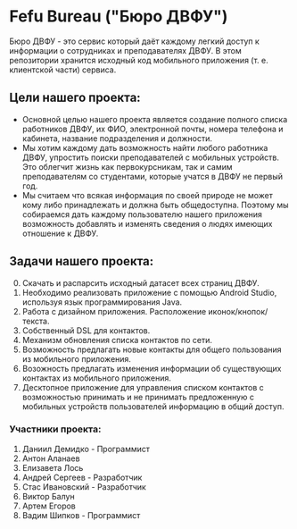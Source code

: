# Fefu Bureau ("Бюро ДВФУ")
Бюро ДВФУ - это сервис который даёт каждому легкий доступ к информации о сотрудниках и преподавателях ДВФУ.
В этом репозитории хранится исходный код мобильного приложения (т. е. клиентской части) сервиса.
## Цели нашего проекта:
  * Основной целью нашего проекта является создание полного списка работников ДВФУ, их ФИО, электронной почты, номера телефона и кабинета, название подразделения и должности.
  * Мы хотим каждому дать возможность найти любого работника ДВФУ, упростить поиски преподавателей с мобильных устройств. Это облегчит жизнь как первокурсникам, так и самим преподавателям со студентами, которые учатся в ДВФУ не первый год.
  * Мы считаем что всякая информация по своей природе не может кому либо принадлежать и должна быть общедоступна. Поэтому мы собираемся дать каждому пользователю нашего приложения возможность добавлять и изменять сведения о людях имеющих отношение к ДВФУ.
## Задачи нашего проекта:
  0. Скачать и распарсить исходный датасет всех страниц ДВФУ.
  1. Необходимо реализовать приложение с помощью Android Studio, используя язык программирования Java.
  2. Работа с дизайном приложения. Расположение иконок/кнопок/текста.
  3. Собственный DSL для контактов.
  4. Механизм обновления списка контактов по сети.
  5. Возможность предлагать новые контакты для общего пользования из мобильного приложения.
  6. Возожность предлагать изменения информации об существующих контактах из мобильного приложения.
  5. Десктопное приложение для управления списком контактов с возможностью принимать и не принимать предложенную с мобильных устройств пользователей информацию в общий доступ.
### Участники проекта:
  1. Даниил Демидко - Программист
  2. Антон Аланаев
  3. Елизавета Лось
  4. Андрей Сергеев - Разработчик
  5. Стас Ивановский - Разработчик
  6. Виктор Балун
  7. Артем Егоров
  8. Вадим Шипков - Программист
